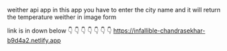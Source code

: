 weither api app
in this app you have to enter the city name 
and it will return the temperature 
weither in image form 

link is in down below
👇 👇 👇 👇 👇 👇 👇 
https://infallible-chandrasekhar-b9d4a2.netlify.app